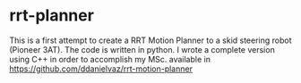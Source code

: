 # rrt-planner
This is a first attempt to create a RRT Motion Planner to a skid steering robot (Pioneer 3AT). The code is written in python.
I wrote a complete version using C++ in order to accomplish my MSc. available in https://github.com/ddanielvaz/rrt-motion-planner
